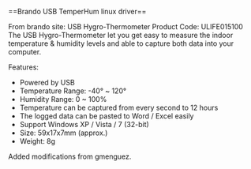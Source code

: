 ==Brando USB TemperHum linux driver==

From brando site:
USB Hygro-Thermometer
Product Code: ULIFE015100
The USB Hygro-Thermometer let you get easy to measure the indoor temperature & humidity
levels and able to capture both data into your computer.

Features:

* Powered by USB
* Temperature Range: -40° ~ 120°
* Humidity Range: 0 ~ 100%
* Temperature can be captured from every second to 12 hours
* The logged data can be pasted to Word / Excel easily
* Support Windows XP / Vista / 7 (32-bit)
* Size: 59x17x7mm (approx.)
* Weight: 8g

Added modifications from gmenguez.
